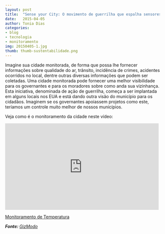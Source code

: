 ```yaml
---
layout: post
title:  "Sense your City: O movimento de guerrilha que espalha sensores pelas cidades"
date:   2015-04-05
author: Tonia Dias
categories: 
- blog
- tecnologia
- monitoramento
img: 20150405-1.jpg
thumb: thumb-sustentabilidade.png
---
```


Imagine sua cidade monitorada, de forma que possa lhe fornecer informações sobre qualidade do ar, trânsito, incidência de crimes, acidentes ocorridos no local, dentre outras diversas informações que podem ser coletadas. <!--more-->
Uma cidade monitorada pode fornecer uma melhor visibilidade para os governantes e para os moradores sobre como anda sua vizinhança. Esta iniciativa, denominada de ação de guerrilha, começa a ser implantada em alguns locais nos EUA e está dando outra visão do município para os cidadãos. Imaginem se os governantes apoiassem projetos como este, teríamos um controle muito melhor de nossos municípios.

Veja como é o monitoramento da cidade neste vídeo:

<iframe src="https://player.vimeo.com/video/122716263" width="500" height="281" frameborder="0" webkitallowfullscreen mozallowfullscreen allowfullscreen></iframe> <p><a href="https://vimeo.com/122716263">Monitoramento de Temperatura</a></p>

<i><b>Fonte: </b><a href="http://gizmodo.uol.com.br/o-movimento-de-guerrilha-que-espalha-sensores-por-toda-a-sua-cidade/">GizModo</a></i>